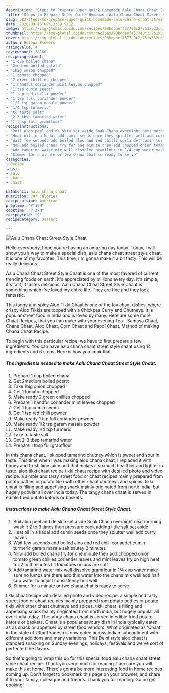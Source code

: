 ```yaml
---
description: "Steps to Prepare Super Quick Homemade Aalu Chana Chaat Street Style Chaat"
title: "Steps to Prepare Super Quick Homemade Aalu Chana Chaat Street Style Chaat"
slug: 682-steps-to-prepare-super-quick-homemade-aalu-chana-chaat-street-style-chaat
date: 2020-09-16T09:13:59.911Z
image: https://img-global.cpcdn.com/recipes/98bdcaef4577e0c2/751x532cq70/aalu-chana-chaat-street-style-chaat-recipe-main-photo.jpg
thumbnail: https://img-global.cpcdn.com/recipes/98bdcaef4577e0c2/751x532cq70/aalu-chana-chaat-street-style-chaat-recipe-main-photo.jpg
cover: https://img-global.cpcdn.com/recipes/98bdcaef4577e0c2/751x532cq70/aalu-chana-chaat-street-style-chaat-recipe-main-photo.jpg
author: Helena Flowers
ratingvalue: 4
reviewcount: 28166
recipeingredient:
- "1 cup boiled chana"
- "2medium boiled potato"
- "1big onion chopped"
- "1 tomato chopped"
- "2 green chillies chopped"
- "1 handful coriander mint leaves chopped"
- "1 tsp cumin seeds"
- "1 tsp red chilli powder"
- "1 tsp full coriander powder"
- "1/2 tsp garam masala powder"
- "1/4 tsp turmeric"
- "to taste salt"
- "2-3 tbsp tamarind water"
- "1 tbsp full gramflour"
recipeinstructions:
- "Boil aloo peel and de skin set aside Soak Chana overnight next morning wash it 2 to 3 times then pressure cook adding little salt set aside"
- "Heat oil in a kadai add cumin seeds once they splutter well add curry leaves"
- "Wait few seconds add boiled aloo and red chilli coriandet cumin turmeric garam masala salt sautey 2 minutes"
- "Now add boiled chana fry for one minute then add chopped onion tomato green chillies coriander leaves and mint leaves fry on high heat for 2 to 3 minutes till tomatoes onions are soft"
- "Add tamarind water mix well dissolve gramflour in 1/4 cup water make sure no lumps are there add this water into the chana mix well add half cup water to adjust consistency boil well"
- "Simmer for a minute or two chana chat is ready to serve"
categories:
- Recipe
tags:
- aalu
- chana
- chaat

katakunci: aalu chana chaat 
nutrition: 287 calories
recipecuisine: American
preptime: "PT13M"
cooktime: "PT37M"
recipeyield: "2"
recipecategory: Dessert

---
```



![Aalu Chana Chaat Street Style Chaat](https://img-global.cpcdn.com/recipes/98bdcaef4577e0c2/751x532cq70/aalu-chana-chaat-street-style-chaat-recipe-main-photo.jpg)

Hello everybody, hope you're having an amazing day today. Today, I will show you a way to make a special dish, aalu chana chaat street style chaat. It is one of my favorites. This time, I'm gonna make it a bit tasty. This will be really delicious.

Aalu Chana Chaat Street Style Chaat is one of the most favored of current trending foods on earth. It's appreciated by millions every day. It's simple, it's fast, it tastes delicious. Aalu Chana Chaat Street Style Chaat is something which I've loved my entire life. They are fine and they look fantastic.

This tangy and spicy Aloo Tikki Chaat is one of the fav chaat dishes, where crispy Aloo Tikkis are topped with a Chickpea Curry and Chutneys. It is popular street food in India and is loved by many. Here are some more Chaat Recipes, that you can make with your evening Tea - Samosa Chaat, Chana Chaat, Aloo Chaat, Corn Chaat and Papdi Chaat. Method of making Chana Chaat Recipe.


To begin with this particular recipe, we have to first prepare a few ingredients. You can have aalu chana chaat street style chaat using 14 ingredients and 6 steps. Here is how you cook that.

<!--inarticleads1-->

##### The ingredients needed to make Aalu Chana Chaat Street Style Chaat:

1. Prepare 1 cup boiled chana
1. Get 2medium boiled potato
1. Take 1big onion chopped
1. Get 1 tomato chopped
1. Make ready 2 green chillies chopped
1. Prepare 1 handful coriander mint leaves chopped
1. Get 1 tsp cumin seeds
1. Get 1 tsp red chilli powder
1. Make ready 1 tsp full coriander powder
1. Make ready 1/2 tsp garam masala powder
1. Make ready 1/4 tsp turmeric
1. Take to taste salt
1. Get 2-3 tbsp tamarind water
1. Prepare 1 tbsp full gramflour


In this chana chaat, I skipped tamarind chutney which is sweet and sour in taste. This time when I was making aloo chana chaat, I replaced it with honey and fresh lime juice and that makes it so much healthier and lighter in taste. aloo tikki chaat recipe tikki chaat recipe with detailed photo and video recipe. a simple and tasty street food or chaat recipes mainly prepared from potato patties or potato tikki with other chaat chutneys and spices. tikki chaat is filling and appetising snack mainly originated from north india, but hugely popular all over india today. The tangy chana chaat is served in edible fried potato katoris or baskets. 

<!--inarticleads2-->

##### Instructions to make Aalu Chana Chaat Street Style Chaat:

1. Boil aloo peel and de skin set aside Soak Chana overnight next morning wash it 2 to 3 times then pressure cook adding little salt set aside
1. Heat oil in a kadai add cumin seeds once they splutter well add curry leaves
1. Wait few seconds add boiled aloo and red chilli coriandet cumin turmeric garam masala salt sautey 2 minutes
1. Now add boiled chana fry for one minute then add chopped onion tomato green chillies coriander leaves and mint leaves fry on high heat for 2 to 3 minutes till tomatoes onions are soft
1. Add tamarind water mix well dissolve gramflour in 1/4 cup water make sure no lumps are there add this water into the chana mix well add half cup water to adjust consistency boil well
1. Simmer for a minute or two chana chat is ready to serve


tikki chaat recipe with detailed photo and video recipe. a simple and tasty street food or chaat recipes mainly prepared from potato patties or potato tikki with other chaat chutneys and spices. tikki chaat is filling and appetising snack mainly originated from north india, but hugely popular all over india today. The tangy chana chaat is served in edible fried potato katoris or baskets. Chaat is a popular savoury dish in India typically eaten as as snack or appetiser by street food vendors. What originated as &#39;Chaat&#39; in the state of Uttar Pradesh is now eaten across Indian subcontinent with different additions and many variations. This Delhi style aloo chaat is standard snacking on Sunday evenings, holidays, festivals and we&#39;ve sort of perfected the flavors. 

So that's going to wrap this up for this special food aalu chana chaat street style chaat recipe. Thank you very much for reading. I am sure you will make this at home. There's gonna be more interesting food in home recipes coming up. Don't forget to bookmark this page on your browser, and share it to your family, colleague and friends. Thank you for reading. Go on get cooking!
